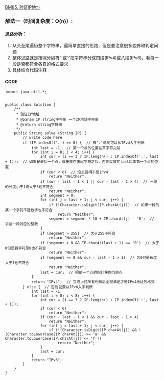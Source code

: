[BM85. 验证IP地址](https://www.nowcoder.com/practice/55fb3c68d08d46119f76ae2df7566880?tpId=295&tags=&title=&difficulty=0&judgeStatus=0&rp=0&sourceUrl=%2Fexam%2Foj%3Fpage%3D1%26tab%3D%25E7%25AE%2597%25E6%25B3%2595%25E7%25AF%2587%26topicId%3D295)
### 解法一（时间复杂度：O(n)）:
#### 思路分析：
1. 从头至尾遍历整个字符串，最简单直接的思路，但是要注意很多边界和判定问题
2. 整体思路就是按照分隔符‘.’或‘:’把字符串分成四段(IPv4)或八段(IPv6)，看每一段是否都符合各自的格式要求
3. 具体结合代码注释
#### CODE
```
import java.util.*;


public class Solution {
    /**
     * 验证IP地址
     * @param IP string字符串 一个IP地址字符串
     * @return string字符串
     */
    public String solve (String IP) {
        // write code here
        if (IP.indexOf('.') >= 0) {  // 有‘.’说明可以从IPv4入手判断
            int last = -1;  // 第一个点的位置在首字符之前
            for (int i = 0; i < 4; i++) {
                int cur = (i == 3 ? IP.length() : IP.indexOf('.', last + 1));  // 如果是最后一个点，就要放在末尾字符之后，否则就放在last后面第一个点的位置
                if (cur < 0)  // 没点说明不是IPv4
                    return "Neither";
                if (cur - last - 1 < 1 || cur - last - 1 > 4)  // 一段的长度小于1或大于3也不符合
                    return "Neither";
                int segment = 0;
                for (int j = last + 1; j < cur; j++) {
                    if (!Character.isDigit(IP.charAt(j)))  // 如果一段的某一个字符不是数字也不符合
                        return "Neither";
                    segment = segment * 10 + IP.charAt(j) - '0';  // 求这一段对应的整数
                }
                if (segment > 255)  // 大于255不符合
                    return "Neither";
                if (segment > 0 && IP.charAt(last + 1) == '0')  // 大于0但是首字符是0也不符合
                    return "Neither";
                if (segment == 0 && cur - last - 1 > 1)  // 为0但是长度大于1也不符合
                    return "Meither";
                last = cur;  // 把前一个点的指针移向当前点
            }
            return "IPv4";  // 完成上述所有判断后全部满足才是IPv4地址的格式
        } else {  // 否则就要从IPv6入手判断
            int last = -1;
            for (int i = 0; i < 8; i++) {
                int cur = (i == 7 ? IP.length() : IP.indexOf(':', last + 1));
                if (cur < 0)
                    return "Neither";
                if (cur - last - 1 < 1 && cur - last - 1 > 4)
                    return "Neither";
                for (int j = last + 1; j < cur; j++) {
                    if (!(Character.isDigit(IP.charAt(j)) && !(Character.toLowerCase(IP.charAt(j)) >= 'a' && Character.toLowerCase(IP.charAt(j)) <= 'f'))
                        return "Neither";
                }
                last = cur;
            }
            return "IPv6";
        }
    }
}
```
